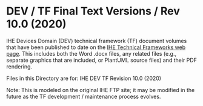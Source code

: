 # DEV / TF Final Text Versions / Rev 10.0 (2020)
IHE Devices Domain (DEV) technical framework (TF) document volumes that have been published to date on the [IHE Technical Frameworks web page](https://www.ihe.net/resources/technical_frameworks/#dev).  This includes both the Word .docx files, any related files (e.g., separate graphics that are included, or PlantUML source files) and their PDF rendering.

Files in this Directory are for:  IHE DEV TF Revision 10.0 (2020)

Note:  This is modeled on the original IHE FTP site; it may be modified in the future as the TF development / maintenance process evolves.

